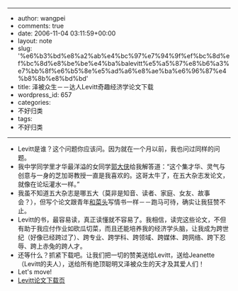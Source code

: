 - --
- author: wangpei
- comments: true
- date: 2006-11-04 03:11:59+00:00
- layout: note
- slug: '%e6%b3%bd%e8%a2%ab%e4%bc%97%e7%94%9f%ef%bc%8d%ef%bc%8d%e8%be%be%e4%ba%balevitt%e5%a5%87%e8%b6%a3%e7%bb%8f%e6%b5%8e%e5%ad%a6%e8%ae%ba%e6%96%87%e4%b8%8b%e8%bd%bd'
- title: 泽被众生－－达人Levitt奇趣经济学论文下载
- wordpress_id: 657
- categories:
- 不好归类
- tags:
- 不好归类
- --
- Levitt是谁？这个问题你应该问。因为就在一个月以前，我也问过同样的问题。
- 我中学同学里才华最洋溢的女同学[郭大侠](http://blog.sina.com.cn/u/1243804747)给我解答道：“这个集才华、灵气与创意与一身的芝加哥教授一直是我喜欢的。这哥太牛了，在五大杂志发论文，就像在论坛灌水一样。”
- 我虽不知道五大杂志是哪五大（莫非是知音、读者、家庭、女友、故事会？），但写个论文跟青年[和菜头](http://www.caobian.info)写情书一样－－跑马可待，确实让我狂赞不止。
- Levitt的书，最容易读，真正读懂就不容易了。我相信，读完这些论文，不但有助于我应付作业如砍瓜切菜，而且还能培养我的经济学头脑，让我成为跨世纪（好像已经跨过了）、跨专业、跨学科、跨领域、跨媒体、跨网络、跨下忍辱、跨上赤兔的跨人才。
- 还等什么？抓紧下载吧。让我们把一切的赞美送给Levitt，送给Jeanette（Levitt的夫人），送给所有绝顶聪明又泽被众生的天才及其爱人们！
- Let's move!
- [Levitt论文下载页](http://pricetheory.uchicago.edu/levitt/LevittCV.html)
